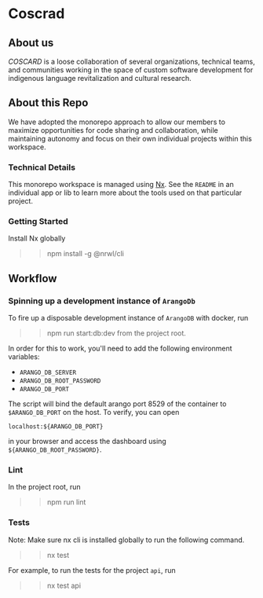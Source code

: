 # Coscrad

## About us

_COSCARD_ is a loose collaboration of several organizations, technical teams, and communities working in the space of custom software development for indigenous language revitalization and cultural research.

<!-- TODO List member organizations \ projects -->

## About this Repo

We have adopted the monorepo approach to allow our members to maximize opportunities for code sharing and collaboration, while maintaining autonomy and focus on their own individual projects within this workspace.

### Technical Details

This monorepo workspace is managed using [Nx](https://nx.dev). See the `README` in an individual app or lib to learn more about the tools used on that particular project.

### Getting Started

Install Nx globally

> > npm install -g @nrwl/cli

## Workflow

### Spinning up a development instance of `ArangoDb`

To fire up a disposable development instance of `ArangoDB` with docker, run

> > npm run start:db:dev
> > from the project root.

In order for this to work, you'll need to add the following environment variables:

- `ARANGO_DB_SERVER`
- `ARANGO_DB_ROOT_PASSWORD`
- `ARANGO_DB_PORT`

The script will bind the default arango port 8529 of the container to `$ARANGO_DB_PORT` on the host. To verify, you can open

```
localhost:${ARANGO_DB_PORT}
```

in your browser and access the dashboard using `${ARANGO_DB_ROOT_PASSWORD}`.

### Lint

In the project root, run

> > npm run lint

### Tests

Note: Make sure nx cli is installed globally to run the following command.

> > nx test <project-name>

For example, to run the tests for the project `api`, run

> > nx test api

<!-- TODO Add License info \ choose open source license -->

<!-- TODO Add getting started -->

<!-- TODO Add build instructions -->
